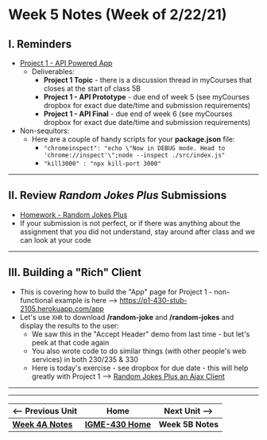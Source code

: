 # Week 5 Notes (Week of 2/22/21)

## I. Reminders

- [Project 1 - API Powered App](../projects/project-1.md)
  - Deliverables:
    - **Project 1 Topic** - there is a discussion thread in myCourses that closes at the start of class 5B
    - **Project 1 - API Prototype** - due end of week 5 (see myCourses dropbox for exact due date/time and submission requirements)
    - **Project 1 - API Final** - due end of week 6 (see myCourses dropbox for exact due date/time and submission requirements)
- Non-sequitors:
  - Here are a couple of handy scripts for your **package.json** file:
    - `"chromeinspect": "echo \"Now in DEBUG mode. Head to 'chrome://inspect'\";node --inspect ./src/index.js"`
    - `"kill3000" : "npx kill-port 3000"`

<hr>

## II. Review *Random Jokes Plus* Submissions
- [Homework - Random Jokes Plus](https://github.com/tonethar/IGME-430-Spring-2021/blob/main/hw-notes/HW-random-jokes-plus.md)
- If your submission is not perfect, or if there was anything about the assignment that you did not understand, stay around after class and we can look at your code

<hr>

## III. Building a "Rich" Client
- This is covering how to build the "App" page for Project 1 - non-functional example is here --> https://p1-430-stub-2105.herokuapp.com/app
- Let's use `XHR` to download **/random-joke** and **/random-jokes** and display the results to the user:
  - We saw this in the "Accept Header" demo from last time - but let's peek at that code again
  - You also wrote code to do similar things (with other people's web services) in both 230/235 & 330
  - Here is today's exercise - see dropbox for due date - this will help greatly with Project 1 --> [Random Jokes Plus an Ajax Client](../hw-notes/HW-random-jokes-plus-an-ajax-client.md)


<hr><hr>

| <-- Previous Unit | Home | Next Unit -->
| --- | --- | --- 
| [**Week 4A Notes**](4A.md)   |  [**IGME-430 Home**](../README.md) | **Week 5B Notes**

